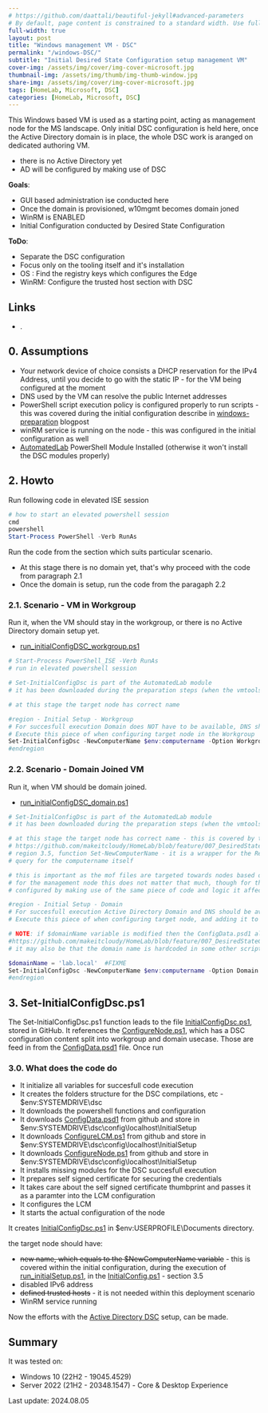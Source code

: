 ```yaml
---
# https://github.com/daattali/beautiful-jekyll#advanced-parameters
# By default, page content is constrained to a standard width. Use full-width: true to allow the content to span the entire width of the window.
full-width: true
layout: post
title: "Windows management VM - DSC"
permalink: "/windows-DSC/"
subtitle: "Initial Desired State Configuration setup management VM"
cover-img: /assets/img/cover/img-cover-microsoft.jpg
thumbnail-img: /assets/img/thumb/img-thumb-window.jpg
share-img: /assets/img/cover/img-cover-microsoft.jpg
tags: [HomeLab, Microsoft, DSC]
categories: [HomeLab, Microsoft, DSC]
---
```

This Windows based VM is used as a starting point, acting as management node for the MS landscape. Only initial DSC configuration is held here, once the Active Directory domain is in place, the whole DSC work is aranged on dedicated authoring VM.

* there is no Active Directory yet
* AD will be configured by making use of DSC

**Goals**:

* GUI based administration ise conducted here
* Once the domain is provisioned, w10mgmt becomes domain joned
* WinRM is ENABLED
* Initial Configuration conducted by Desired State Configuration

**ToDo**:

* Separate the DSC configuration
* Focus only on the tooling itself and it's installation
* OS   : Find the registry keys which configures the Edge
* WinRM: Configure the trusted host section with DSC

## Links

* .

## 0. Assumptions

* Your network device of choice consists a DHCP reservation for the IPv4 Address, until you decide to go with the static IP - for the VM being configured at the moment
* DNS used by the VM can resolve the public Internet addresses
* PowerShell script execution policy is configured properly to run scripts - this was covered during the initial configuration describe in [windows-preparation](https://makeitcloudy.pl/windows-preparation/) blogpost
* winRM service is running on the node - this was configured in the initial configuration as well
* [AutomatedLab](https://github.com/makeitcloudy/AutomatedLab/tree/main) PowerShell Module Installed (otherwise it won't install the DSC modules properly)

## 2. Howto

Run following code in elevated ISE session

```powershell
# how to start an elevated powershell session
cmd
powershell
Start-Process PowerShell -Verb RunAs
```

Run the code from the section which suits particular scenario.

* At this stage there is no domain yet, that's why proceed with the code from paragraph 2.1
* Once the domain is setup, run the code from the paragaph 2.2

### 2.1. Scenario - VM in Workgroup

Run it, when the VM should stay in the workgroup, or there is no Active Directory domain setup yet.

* [run_initialConfigDSC_workgroup.ps1](https://github.com/makeitcloudy/HomeLab/blob/feature/007_DesiredStateConfiguration/_blogPost/README.md#run_initialconfigdsc_workgroupps1)

```powershell
# Start-Process PowerShell_ISE -Verb RunAs
# run in elevated powershell session

# Set-InitialConfigDsc is part of the AutomatedLab module
# it has been downloaded during the preparation steps (when the vmtools were installed)

# at this stage the target node has correct name

#region - Initial Setup - Workgroup
# For succesfull execution Domain does NOT have to be available, DNS should resolve public domains
# Execute this piece of when configuring target node in the Workgroup
Set-InitialConfigDsc -NewComputerName $env:computername -Option Workgroup -Verbose
#endregion

```

### 2.2. Scenario - Domain Joined VM

Run it, when VM should be domain joined.

* [run_initialConfigDSC_domain.ps1](https://github.com/makeitcloudy/HomeLab/blob/feature/007_DesiredStateConfiguration/_blogPost/README.md#run_initialconfigdsc_domainps1)

```powershell
# Set-InitialConfigDsc is part of the AutomatedLab module
# it has been downloaded during the preparation steps (when the vmtools were installed)

# at this stage the target node has correct name - this is covered by the script
# https://github.com/makeitcloudy/HomeLab/blob/feature/007_DesiredStateConfiguration/000_targetNode/InitialConfig.ps1
# region 3.5, function Set-NewComputerName - it is a wrapper for the Rename-Computer commandlet which enforce the
# query for the computername itself

# this is important as the mof files are targeted towards nodes based on the name of the vm and it's roles
# for the management node this does not matter that much, though for the subsequent VM's which are
# configured by making use of the same piece of code and logic it affects the proper execution of the code

#region - Initial Setup - Domain
# For succesfull execution Active Directory Domain and DNS should be available
# Execute this piece of when configuring target node, and adding it to the domain

# NOTE: if $domainName variable is modified then the ConfigData.psd1 also has to be ammended accordingly
#https://github.com/makeitcloudy/HomeLab/blob/feature/007_DesiredStateConfiguration/000_initialConfig/ConfigData.psd1
# it may also be that the domain name is hardcoded in some other scripts - figuring this out and ammending is trivial task

$domainName = 'lab.local'  #FIXME
Set-InitialConfigDsc -NewComputerName $env:computername -Option Domain -DomainName $domainName -Verbose
#endregion
```

## 3. Set-InitialConfigDsc.ps1

The Set-InitialConfigDsc.ps1 function leads to the file [InitialConfigDsc.ps1](https://raw.githubusercontent.com/makeitcloudy/HomeLab/feature/007_DesiredStateConfiguration/000_targetNode/InitialConfigDsc.ps1), stored in GitHub. It references the [ConfigureNode.ps1](https://raw.githubusercontent.com/makeitcloudy/HomeLab/feature/007_DesiredStateConfiguration/000_initialConfig/ConfigureNode.ps1), which has a DSC configuration content split into workgroup and domain usecase. Those are feed in from the [ConfigData.psd1](https://raw.githubusercontent.com/makeitcloudy/HomeLab/feature/007_DesiredStateConfiguration/000_initialConfig/ConfigData.psd1) file. Once run

### 3.0. What does the code do

* It initialize all variables for succesfull code execution
* It creates the folders structure for the DSC compilations, etc - $env:SYSTEMDRIVE\dsc
* It downloads the powershell functions and configuration
* It downloads [ConfigData.psd1](https://raw.githubusercontent.com/makeitcloudy/HomeLab/feature/007_DesiredStateConfiguration/000_initialConfig/ConfigData.psd1) from github and store in $env:SYSTEMDRIVE\dsc\config\localhost\InitialSetup
* It downloads [ConfigureLCM.ps1](https://raw.githubusercontent.com/makeitcloudy/HomeLab/feature/007_DesiredStateConfiguration/000_initialConfig/ConfigureLCM.ps1) from github and store in $env:SYSTEMDRIVE\dsc\config\localhost\InitialSetup
* It downloads [ConfigureNode.ps1](https://raw.githubusercontent.com/makeitcloudy/HomeLab/feature/007_DesiredStateConfiguration/000_initialConfig/ConfigureNode.ps1) from github and store in $env:SYSTEMDRIVE\dsc\config\localhost\InitialSetup
* It installs missing modules for the DSC succesfull execution
* It prepares self signed certificate for securing the credentials
* It takes care about the self signed certificate thumbprint and passes it as a paramter into the LCM configuration
* It configures the LCM
* It starts the actual configuration of the node

It creates [InitialConfigDsc.ps1](https://raw.githubusercontent.com/makeitcloudy/HomeLab/feature/007_DesiredStateConfiguration/000_targetNode/InitialConfigDsc.ps1) in $env:USERPROFILE\Documents directory.

the target node should have:

* ~~new name, which equals to the $NewComputerName variable~~ - this is covered within the initial configuration, during the execution of [run_initialSetup.ps1](https://raw.githubusercontent.com/makeitcloudy/HomeLab/feature/007_DesiredStateConfiguration/_blogPost/windows-preparation/run_initialSetup.ps1), in the [InitialConfig.ps1](https://raw.githubusercontent.com/makeitcloudy/HomeLab/feature/007_DesiredStateConfiguration/000_targetNode/InitialConfig.ps1) - section 3.5
* disabled IPv6 address
* ~~defined trusted hosts~~ - it is not needed within this deployment scenario
* WinRM service running

Now the efforts with the [Active Directory DSC](https://makeitcloudy.pl/windows-role-active-directory/) setup, can be made.

## Summary

It was tested on:

* Windows 10 (22H2 - 19045.4529)
* Server 2022 (21H2 - 20348.1547) - Core & Desktop Experience

Last update: 2024.08.05
